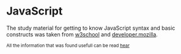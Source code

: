 # JavaScript

The study material for getting to know JavaScript syntax and basic constructs was taken from [w3school](https://www.w3schools.com/js/default.asp) and [developer.mozilla](https://developer.mozilla.org/en-US/docs/Learn/Getting_started_with_the_web/JavaScript_basics).

<sub>All the information that was found usefull can be read [hear](https://docs.google.com/document/d/1JkghbRDEKanaiZg2oTLlZaMN-Hyxu2ABhPuH6EOnFEg/edit?usp=sharing)</sub>
